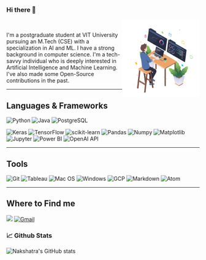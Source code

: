 ### Hi there 👋
  <img align="right" alt="JPG" src="https://github.com/nakshatra-garg/nakshatra-garg/blob/main/programmer.jpg" width="40%" height="40%" />
<br>

I'm a postgraduate student at VIT University pursuing an M.Tech (CSE) with a specialization in AI and ML. I have a strong background in computer science. I'm a tech-savvy individual who is deeply interested in Artificial Intelligence and Machine Learning. I've also made some Open-Source contributions in the past.
<br>

<hr></hr>
<h2 align="left">Languages & Frameworks</h2>

![Python](https://img.shields.io/badge/python%20-%231572B6.svg?&style=for-the-badge&logo=python&logoColor=white)
![Java](https://img.shields.io/badge/java-%23ED8B00.svg?style=for-the-badge&logo=java&logoColor=white)
![PostgreSQL](https://img.shields.io/badge/postgresql-%2300f.svg?&style=for-the-badge&logo=postgresql&logoColor=white)

![Keras](https://img.shields.io/badge/Keras%20-%23D00000.svg?&style=for-the-badge&logo=Keras&logoColor=white)
![TensorFlow](https://img.shields.io/badge/TensorFlow%20-%23FF6F00.svg?&style=for-the-badge&logo=TensorFlow&logoColor=white)
![scikit-learn](https://img.shields.io/badge/scikit--learn-%23F7931E.svg?style=for-the-badge&logo=scikit-learn&logoColor=white)
![Pandas](https://img.shields.io/badge/pandas%20-%23150458.svg?&style=for-the-badge&logo=pandas&logoColor=white)
![Numpy](https://img.shields.io/badge/numpy%20-%23013243.svg?&style=for-the-badge&logo=numpy&logoColor=white)
![Matplotlib](https://img.shields.io/badge/Matplotlib%20-%235C9DFF.svg?&style=for-the-badge&logo=matplotlib&logoColor=white)
![Jupyter](https://img.shields.io/badge/Jupyter%20-%23F37626.svg?&style=for-the-badge&logo=Jupyter&logoColor=white)
![Power BI](https://img.shields.io/badge/Power%20BI%20-%23F2C811.svg?&style=for-the-badge&logo=Power%20BI&logoColor=white)
![OpenAI API](https://img.shields.io/badge/OpenAI%20API%20-%230075C2.svg?&style=for-the-badge&logo=OpenAI&logoColor=white)


<hr></hr>
<h2 align="left">Tools</h2>

![Git](https://img.shields.io/badge/git%20-%23F05033.svg?&style=for-the-badge&logo=git&logoColor=white)
![Tableau](https://img.shields.io/badge/Tableau-%2366595C.svg?style=for-the-badge&logo=tableau)
![Mac OS](https://img.shields.io/badge/mac%20os-000000?style=for-the-badge&logo=macos&logoColor=F0F0F0)
![Windows](https://img.shields.io/badge/Windows-0078D6?style=for-the-badge&logo=windows&logoColor=white)
![GCP](https://img.shields.io/badge/gcp-%234285F4.svg?style=for-the-badge&logo=google-cloud&logoColor=white)
![Markdown](https://img.shields.io/badge/markdown-%23000000.svg?&style=for-the-badge&logo=markdown&logoColor=white)
![Atom](https://img.shields.io/badge/Atom-%2366595C.svg?style=for-the-badge&logo=atom&logoColor=white)


<hr></hr>
<h2 align="left">Where to Find me</h2>
<a href="https://www.linkedin.com/in/nakshatra-garg/"><img src="https://img.shields.io/badge/Linkedin-nakshatra-blue?logo=linkedin&style=for-the-badge"></a>
<a href="mailto:gargnakshatra11@gmail.com"><img alt="Gmail" src="https://img.shields.io/badge/Gmail-D14836?style=for-the-badge&logo=gmail&logoColor=white" /></a>


### 📈 **Github Stats**
![Nakshatra's GitHub stats](https://github-readme-stats.vercel.app/api?username=nakshatra-garg&count_private=true&include_all_commits=true&show_icons=true&hide_border=false&bg_color=00000000&text_color=3385c7&title_color=3385c7&icon_color=3385c7)
